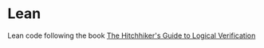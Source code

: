 # Lean

Lean code following the book [The Hitchhiker's Guide to Logical Verification](https://github.com/blanchette/logical_verification_2023/blob/main/hitchhikers_guide.pdf)
